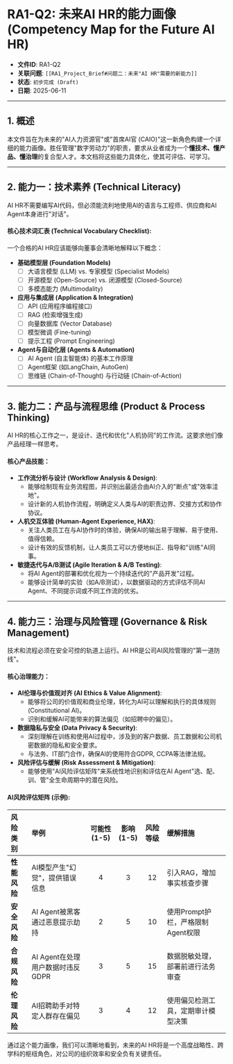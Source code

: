 # RA1-Q2: 未来AI HR的能力画像 (Competency Map for the Future AI HR)

- **文件ID**: RA1-Q2
- **关联问题**: `[[RA1_Project_Brief#问题二：未来"AI HR"需要的新能力]]`
- **状态**: `初步完成 (Draft)`
- **日期**: 2025-06-11

---

## 1. 概述

本文件旨在为未来的"AI人力资源官"或"首席AI官 (CAIO)"这一新角色构建一个详细的能力画像。胜任管理"数字劳动力"的职责，要求从业者成为一个**懂技术、懂产品、懂治理**的复合型人才。本文档将这些能力具体化，使其可评估、可学习。

---

## 2. 能力一：技术素养 (Technical Literacy)

AI HR不需要编写AI代码，但必须能流利地使用AI的语言与工程师、供应商和AI Agent本身进行"对话"。

#### 核心技术词汇表 (Technical Vocabulary Checklist):

一个合格的AI HR应该能够向董事会清晰地解释以下概念：

-   **基础模型层 (Foundation Models)**
    -   [ ] 大语言模型 (LLM) vs. 专家模型 (Specialist Models)
    -   [ ] 开源模型 (Open-Source) vs. 闭源模型 (Closed-Source)
    -   [ ] 多模态能力 (Multimodality)
-   **应用与集成层 (Application & Integration)**
    -   [ ] API (应用程序编程接口)
    -   [ ] RAG (检索增强生成)
    -   [ ] 向量数据库 (Vector Database)
    -   [ ] 模型微调 (Fine-tuning)
    -   [ ] 提示工程 (Prompt Engineering)
-   **Agent与自动化层 (Agents & Automation)**
    -   [ ] AI Agent (自主智能体) 的基本工作原理
    -   [ ] Agent框架 (如LangChain, AutoGen)
    -   [ ] 思维链 (Chain-of-Thought) 与行动链 (Chain-of-Action)

---

## 3. 能力二：产品与流程思维 (Product & Process Thinking)

AI HR的核心工作之一，是设计、迭代和优化"人机协同"的工作流。这要求他们像产品经理一样思考。

#### 核心产品技能：

-   **工作流分析与设计 (Workflow Analysis & Design)**:
    -   能够绘制现有业务流程图，并识别出最适合由AI介入的"断点"或"效率洼地"。
    -   设计新的人机协作流程，明确定义人类与AI的职责边界、交接方式和协作协议。
-   **人机交互体验 (Human-Agent Experience, HAX)**:
    -   关注人类员工在与AI协作时的体验，确保AI的输出易于理解、易于使用、值得信赖。
    -   设计有效的反馈机制，让人类员工可以方便地纠正、指导和"训练"AI同事。
-   **敏捷迭代与A/B测试 (Agile Iteration & A/B Testing)**:
    -   将AI Agent的部署和优化视为一个持续迭代的"产品开发"过程。
    -   能够设计简单的实验（如A/B测试），以数据驱动的方式评估不同AI Agent、不同提示词或不同工作流的优劣。

---

## 4. 能力三：治理与风险管理 (Governance & Risk Management)

技术和流程必须在安全可控的轨道上运行。AI HR是公司AI风险管理的"第一道防线"。

#### 核心治理能力：

-   **AI伦理与价值观对齐 (AI Ethics & Value Alignment)**:
    -   能够将公司的价值观和商业伦理，转化为AI可以理解和执行的具体规则 (Constitutional AI)。
    -   识别和缓解AI可能带来的算法偏见（如招聘中的偏见）。
-   **数据隐私与安全 (Data Privacy & Security)**:
    -   深刻理解在训练和使用AI过程中，涉及到的客户数据、员工数据和公司机密数据的隐私和安全要求。
    -   与法务、IT部门合作，确保AI的使用符合GDPR, CCPA等法律法规。
-   **风险评估与缓解 (Risk Assessment & Mitigation)**:
    -   能够使用"AI风险评估矩阵"来系统性地识别和评估在AI Agent"选、配、训、管"全生命周期中的潜在风险。

#### AI风险评估矩阵 (示例):

| 风险类别 | 举例 | 可能性 (1-5) | 影响 (1-5) | 风险等级 | 缓解措施 |
| :--- | :--- | :---: | :---: | :---: | :--- |
| **性能风险** | AI模型产生"幻觉"，提供错误信息 | 4 | 3 | 12 | 引入RAG，增加事实核查步骤 |
| **安全风险** | AI Agent被黑客通过恶意提示劫持 | 2 | 5 | 10 | 使用Prompt护栏，严格限制Agent权限 |
| **合规风险** | AI Agent在处理用户数据时违反GDPR | 3 | 5 | 15 | 数据脱敏处理，部署前进行法务审查 |
| **伦理风险** | AI招聘助手对特定人群存在偏见 | 3 | 4 | 12 | 使用偏见检测工具，定期审计模型决策 |

通过这个能力画像，我们可以清晰地看到，未来的AI HR将是一个高度战略性、跨学科的枢纽角色，对公司的组织效率和安全负有关键责任。 